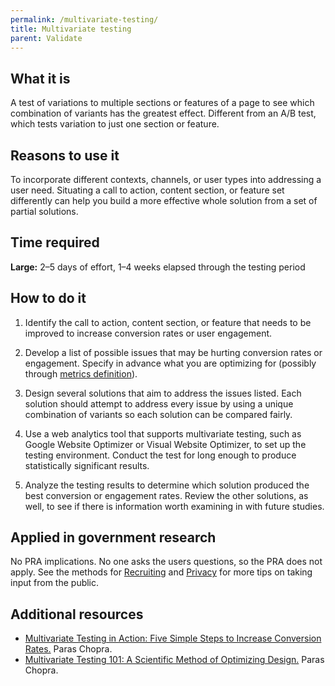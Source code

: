 ```yaml
---
permalink: /multivariate-testing/
title: Multivariate testing
parent: Validate
---
```


## What it is

A test of variations to multiple sections or features of a page to see which combination of variants has the greatest effect. Different from an A/B test, which tests variation to just one section or feature.

## Reasons to use it

To incorporate different contexts, channels, or user types into addressing a user need. Situating a call to action, content section, or feature set differently can help you build a more effective whole solution from a set of partial solutions.

## Time required

**Large:** 2–5 days of effort, 1–4 weeks elapsed through the testing period

## How to do it

1. Identify the call to action, content section, or feature that needs to be improved to increase conversion rates or user engagement.

2. Develop a list of possible issues that may be hurting conversion rates or engagement. Specify in advance what you are optimizing for (possibly through [metrics definition](../metrics-definition/)).

3. Design several solutions that aim to address the issues listed. Each solution should attempt to address every issue by using a unique combination of variants so each solution can be compared fairly.

4. Use a web analytics tool that supports multivariate testing, such as Google Website Optimizer or Visual Website Optimizer, to set up the testing environment. Conduct the test for long enough to produce statistically significant results.

5. Analyze the testing results to determine which solution produced the best conversion or engagement rates. Review the other solutions, as well, to see if there is information worth examining in with future studies.

## Applied in government research

No PRA implications. No one asks the users questions, so the PRA does not apply. See the methods for [Recruiting](../recruiting/) and [Privacy](../privacy) for more tips on taking input from the public.

## Additional resources

- [Multivariate Testing in Action: Five Simple Steps to Increase Conversion Rates.](http://www.smashingmagazine.com/2010/11/multivariate-testing-in-action-five-simple-steps-to-increase-conversion-rates/) Paras Chopra. 
- [Multivariate Testing 101: A Scientific Method of Optimizing Design.](http://www.smashingmagazine.com/2011/04/multivariate-testing-101-a-scientific-method-of-optimizing-design/) Paras Chopra. 

